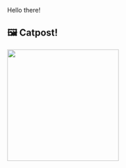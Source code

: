 Hello there!



## 🖼️ Catpost!

<sub>
    <img src="https://cdn2.thecatapi.com/images/7kl.jpg" height="256">
</sub>

